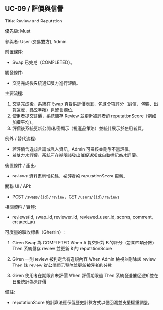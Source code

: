 ## UC-09 / 評價與信譽
Title: Review and Reputation

優先級: Must

參與者: User (交易雙方), Admin

前置條件:
- Swap 已完成（COMPLETED）。

觸發條件:
- 交易完成後系統通知雙方進行評價。

主要流程:
1. 交易完成後，系統在 Swap 頁提供評價表單，包含分項評分（誠信、包裝、出貨速度、品況準確）與留言欄位。
2. 使用者提交評價，系統儲存 Review 並更新被評者的 reputationScore（例如加權平均）。
3. 評價後系統更新公開/私密顯示（視產品策略）並統計展示於使用者頁。

例外 / 替代流程:
- 若評價含違規言論或私人資訊，Admin 可審核並刪除不當評價。
- 若雙方未評價，系統可在期限後發出催促通知或自動標記為未評價。

後置條件 / 產出:
- reviews 資料表新增紀錄，被評者的 reputationScore 更新。

關聯 UI / API:
- POST `/swaps/{id}/review`，GET `/users/{id}/reviews`

相關資料 / 實體:
- reviews(id, swap_id, reviewer_id, reviewed_user_id, scores, comment, created_at)

可度量的驗收標準（Gherkin）:
1. Given Swap 為 COMPLETED
   When A 提交針對 B 的評分（包含四項分數）
   Then 系統儲存 review 並更新 B 的 reputationScore

2. Given 一則 review 被判定含有違規內容
   When Admin 檢視並刪除該 review
   Then 該 review 從公開顯示移除並更新被評者的分數

3. Given 使用者在期限內未評價
   When 評價期限過
   Then 系統發送催促通知並在日後統計為未評價

備註:
- reputationScore 的計算法應保留歷史計算方式以便回溯並支援權重調整。
